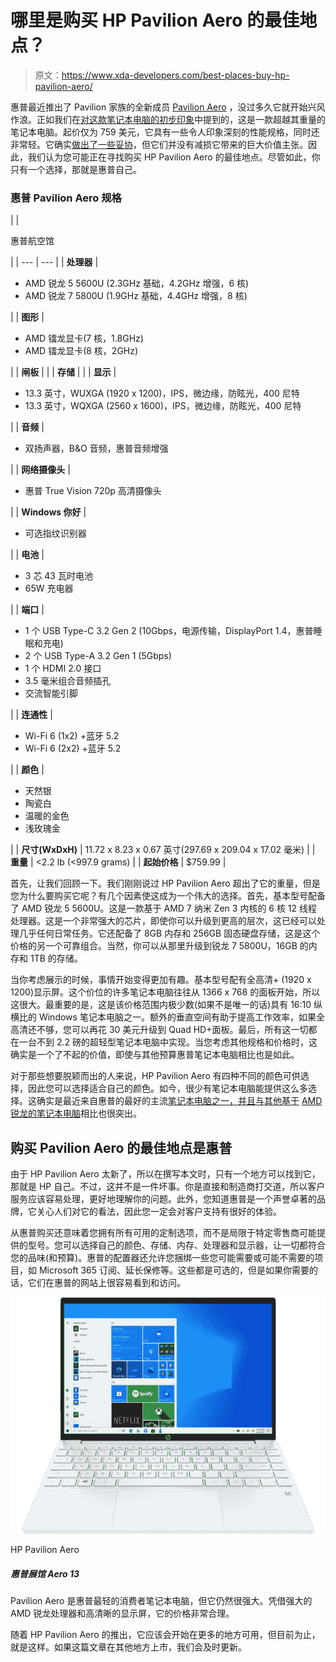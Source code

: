 # 哪里是购买 HP Pavilion Aero 的最佳地点？

> 原文：<https://www.xda-developers.com/best-places-buy-hp-pavilion-aero/>

惠普最近推出了 Pavilion 家族的全新成员 [Pavilion Aero](https://www.xda-developers.com/hp-amd-ryzen-under-kilogram/) ，没过多久它就开始兴风作浪。正如我们在[对这款笔记本电脑的初步印象](https://www.xda-developers.com/hp-pavilion-aero-13-first-impressions/)中提到的，这是一款超越其重量的笔记本电脑。起价仅为 759 美元，它具有一些令人印象深刻的性能规格，同时还非常轻。它确实[做出了一些妥协](https://www.xda-developers.com/hp-pavilion-aero-compromises/)，但它们并没有减损它带来的巨大价值主张。因此，我们认为您可能正在寻找购买 HP Pavilion Aero 的最佳地点。尽管如此，你只有一个选择，那就是惠普自己。

### 惠普 Pavilion Aero 规格

|  | 

惠普航空馆

 |
| --- | --- |
| **处理器** | 

*   AMD 锐龙 5 5600U (2.3GHz 基础，4.2GHz 增强，6 核)
*   AMD 锐龙 7 5800U (1.9GHz 基础，4.4GHz 增强，8 核)

 |
| **图形** | 

*   AMD 镭龙显卡(7 核，1.8GHz)
*   AMD 镭龙显卡(8 核，2GHz)

 |
| **闸板** |  |
| **存储** |  |
| **显示** | 

*   13.3 英寸，WUXGA (1920 x 1200)，IPS，微边缘，防眩光，400 尼特
*   13.3 英寸，WQXGA (2560 x 1600)，IPS，微边缘，防眩光，400 尼特

 |
| **音频** | 

*   双扬声器，B&O 音频，惠普音频增强

 |
| **网络摄像头** | 

*   惠普 True Vision 720p 高清摄像头

 |
| **Windows 你好** | 

*   可选指纹识别器

 |
| **电池** | 

*   3 芯 43 瓦时电池
*   65W 充电器

 |
| **端口** | 

*   1 个 USB Type-C 3.2 Gen 2 (10Gbps，电源传输，DisplayPort 1.4，惠普睡眠和充电)
*   2 个 USB Type-A 3.2 Gen 1 (5Gbps)
*   1 个 HDMI 2.0 接口
*   3.5 毫米组合音频插孔
*   交流智能引脚

 |
| **连通性** | 

*   Wi-Fi 6 (1x2) +蓝牙 5.2
*   Wi-Fi 6 (2x2) +蓝牙 5.2

 |
| **颜色** | 

*   天然银
*   陶瓷白
*   温暖的金色
*   浅玫瑰金

 |
| **尺寸(WxDxH)** | 11.72 x 8.23 x 0.67 英寸(297.69 x 209.04 x 17.02 毫米) |
| **重量** | <2.2 lb (<997.9 grams) |
| **起始价格** | $759.99 |

首先，让我们回顾一下。我们刚刚说过 HP Pavilion Aero 超出了它的重量，但是您为什么要购买它呢？有几个因素使这成为一个伟大的选择。首先，基本型号配备了 AMD 锐龙 5 5600U。这是一款基于 AMD 7 纳米 Zen 3 内核的 6 核 12 线程处理器。这是一个非常强大的芯片，即使你可以升级到更高的层次，这已经可以处理几乎任何日常任务。它还配备了 8GB 内存和 256GB 固态硬盘存储，这是这个价格的另一个可靠组合。当然，你可以从那里升级到锐龙 7 5800U，16GB 的内存和 1TB 的存储。

当你考虑展示的时候，事情开始变得更加有趣。基本型号配有全高清+ (1920 x 1200)显示屏。这个价位的许多笔记本电脑往往从 1366 x 768 的面板开始，所以这很大。最重要的是，这是该价格范围内极少数(如果不是唯一的话)具有 16:10 纵横比的 Windows 笔记本电脑之一。额外的垂直空间有助于提高工作效率，如果全高清还不够，您可以再花 30 美元升级到 Quad HD+面板。最后，所有这一切都在一台不到 2.2 磅的超轻型笔记本电脑中实现。当您考虑其他规格和价格时，这确实是一个了不起的价值，即使与其他预算惠普笔记本电脑相比也是如此。

对于那些想要脱颖而出的人来说，HP Pavilion Aero 有四种不同的颜色可供选择，因此您可以选择适合自己的颜色。如今，很少有笔记本电脑能提供这么多选择。这确实是最近来自惠普的最好的主流[笔记本电脑之一，并且与其他基于](https://www.xda-developers.com/best-hp-laptops/) [AMD 锐龙的笔记本电脑](https://www.xda-developers.com/best-amd-ryzen-laptops/)相比也很突出。

## 购买 Pavilion Aero 的最佳地点是惠普

由于 HP Pavilion Aero 太新了，所以在撰写本文时，只有一个地方可以找到它，那就是 HP 自己。不过，这并不是一件坏事。你是直接和制造商打交道，所以客户服务应该容易处理，更好地理解你的问题。此外，您知道惠普是一个声誉卓著的品牌，它关心人们对它的看法，因此您一定会对客户支持有很好的体验。

从惠普购买还意味着您拥有所有可用的定制选项，而不是局限于特定零售商可能提供的型号。您可以选择自己的颜色、存储、内存、处理器和显示器，让一切都符合您的品味(和预算)。惠普的配置器还允许您捆绑一些您可能需要或可能不需要的项目，如 Microsoft 365 订阅、延长保修等。这些都是可选的，但是如果你需要的话，它们在惠普的网站上很容易看到和访问。

 <picture>![The HP Pavilion Aero is an absolute standout when it comes to budget laptops. It offers high-performance AMD Ryzen processors and up to 16GB of RAM, all in a lightweight magnesium chassis that still feels premium. It certainly punches above its weight.](img/55f3b9379bde682a630dc46c27638f35.png)</picture> 

HP Pavilion Aero

##### 惠普展馆 Aero 13

Pavilion Aero 是惠普最轻的消费者笔记本电脑，但它仍然很强大。凭借强大的 AMD 锐龙处理器和高清晰的显示屏，它的价格非常合理。

随着 HP Pavilion Aero 的推出，它应该会开始在更多的地方可用，但目前为止，就是这样。如果这篇文章在其他地方上市，我们会及时更新。